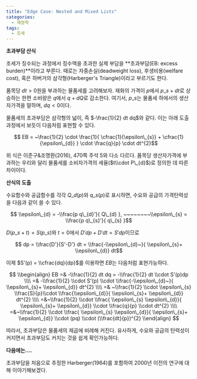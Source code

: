 ```yaml
---
title: "Edge Case: Nested and Mixed Lists"
categories:
  - 재정학
tags:
  - 조세
---
```


**초과부담 산식** 

조세가 징수되는 과정에서 징수액을 초과한 실제 부담을 **초과부담(EB: excess burden)**이라고 부른다. 때로는 자중손실(deadweight loss), 후생비용(welfare cost), 혹은 하버거의 삼각형(Harberger's Triangle)이라고 부르기도 한다.

품목당 $dt>0$원을 부과하는 물품세를 고려해보자. 재화의 가격이 $p$에서 $p\_{s}+dt$로 상승하는 한편 소비량은 $q$에서 $q+dQ$로 감소한다. 여기서, $p\_{s}$는 물품세 하에서의 생산자가격을 말하며, $dq<0$이다.

물품세의 초과부담은 삼각형의 넓이, 즉 $-\frac{1}{2} dt dq$와 같다. 이는 아래 도출과정에서 보듯이 다음처럼 표현할 수 있다. 

$$ EB = ~\frac{1}{2} \cdot \frac{1}{ \cfrac{1}{\epsilon\_{s}} + \cfrac{1}{\epsilon\_{d}} } \cdot \frac{q}{p} \cdot dt^{2}$$

위 식은 이준구&조명환(2016), 470쪽 주석 5와 다소 다르다. 품목당 생산자가격에 부과하는 우리와 달리 물품세를 소비자가격의 세율($t\\cdot P\_{d}$)로 정의한 데 따른 차이이다.

**산식의 도출**

수요함수와 공급함수를 각각 $Q\_{d}(p)$와 $q\_{s}(p)$로 표시하면, 수요와 공급의 가격탄력성을 다음과 같이 쓸 수 있다. 

$$ \\epsilon\_{d} = -\\frac{p q\_{d}'}{ Q\_{d} }, ~~~~~~~~\\epsilon\_{s} = \\frac{p q\_{s}'}{ q\_{s} }$$

$D(p\_{s}+t) = S(p\_{s})$와 $t=0$에서 $D'dp + D'dt = S'dp$이므로 

$$ dp = \\frac{D'}{S'-D'} dt = \\frac{-\\epsilon\_{d}~}{ \\epsilon\_{s}+ \\epsilon\_{d}} dt$$

이제 $S'(p) = \\cfrac{dq}{dp}$를 이용하면 $EB$는 다음처럼 표현가능하다. 

$$ \\begin{align} EB =& -\\frac{1}{2} dt dq = -\\frac{1}{2} dt \\cdot S'(p)dp \\\\ =& -\\frac{1}{2} \\cdot S'(p) \\cdot \\frac{-\\epsilon\_{d}~}{ \\epsilon\_{s}+ \\epsilon\_{d}} dt^{2} \\\\ =& ~\\frac{1}{2} \\cdot \\epsilon\_{s} \\frac{S}{p}\\cdot \\frac{\\epsilon\_{d}}{ \\epsilon\_{s}+ \\epsilon\_{d}} dt^{2} \\\\ =&~\\frac{1}{2} \\cdot \\frac{ \\epsilon\_{s} \\epsilon\_{d}}{ \\epsilon\_{s}+ \\epsilon\_{d}} \\cdot \\frac{q}{p} \\cdot dt^{2} \\\\ =&~\\frac{1}{2} \\cdot \\frac{ \\epsilon\_{s} \\epsilon\_{d}}{ \\epsilon\_{s}+ \\epsilon\_{d}} \\cdot (pq) \\cdot (\\frac{dt}{p})^{2} \\end{align} $$

따라서, 초과부담은 물품세의 제곱에 비례해 커진다. 유사하게, 수요와 공급의 탄력성이 커지면서 초과부담도 커지는 것을 쉽게 확인가능하다. 

**다음에는....**

초과부담을 처음으로 추정한 Harberger(1964)를 포함하여 2000년 이전의 연구에 대해 이야기해보겠다.
